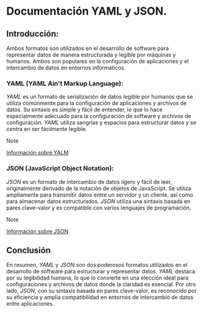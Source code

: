 # Documentación YAML y JSON.

## Introducción: 
Ambos formatos son utilizados en el desarrollo de software para representar datos de manera estructurada y legible por máquinas y humanos. Ambos son populares en la configuración de aplicaciones y el intercambio de datos en entornos informáticos.

### YAML (YAML Ain't Markup Language):
*YAML* es un formato de serialización de datos legible por humanos que se utiliza comúnmente para la configuración de aplicaciones y archivos de datos. Su sintaxis es simple y fácil de entender, lo que lo hace especialmente adecuado para la configuración de software y archivos de configuración. *YAML* utiliza sangrías y espacios para estructurar datos y se centra en ser fácilmente legible.

>[!NOTE]
>[Información sobre YALM](https://github.com/GlossyPath/Documentaci-n-YAML-y-JSON/blob/main/YAML.md)

### JSON (JavaScript Object Notation):
*JSON* es un formato de intercambio de datos ligero y fácil de leer, originalmente derivado de la notación de objetos de JavaScript. Se utiliza ampliamente para transmitir datos entre un servidor y un cliente, así como para almacenar datos estructurados. *JSON* utiliza una sintaxis basada en pares clave-valor y es compatible con varios lenguajes de programación.

>[!NOTE]
[Información sobre JSON](https://github.com/GlossyPath/Documentaci-n-YAML-y-JSON/blob/main/JSON.md)

## Conclusión
En resumen, *YAML* y *JSON* son dos poderosos formatos utilizados en el desarrollo de software para estructurar y representar datos. *YAML* destaca por su legibilidad humana, lo que lo convierte en una elección ideal para configuraciones y archivos de datos donde la claridad es esencial. Por otro lado, *JSON*, con su sintaxis basada en pares clave-valor, es reconocido por su eficiencia y amplia compatibilidad en entornos de intercambio de datos entre aplicaciones.
